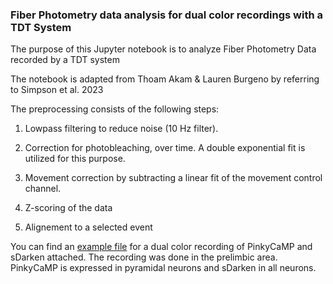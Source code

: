 ### Fiber Photometry data analysis for dual color recordings with a TDT System

The purpose of this Jupyter notebook is to analyze Fiber Photometry Data recorded by a TDT system

The notebook is  adapted from  Thoam Akam & Lauren Burgeno by referring to Simpson et al. 2023

The preprocessing consists of the following steps:

  1. Lowpass filtering to reduce noise (10 Hz filter).

  2. Correction for photobleaching, over time. A double exponential fit is utilized for this purpose.
  
  3. Movement correction by subtracting a linear fit of the movement control channel.

  4.  Z-scoring of the data
    
  5. Alignement to a selected event

You can find an [example file](0934-241017-143128) for a dual color recording of PinkyCaMP and sDarken attached. 
The recording was done in the prelimbic area. PinkyCaMP is expressed in pyramidal neurons and sDarken in all neurons.
